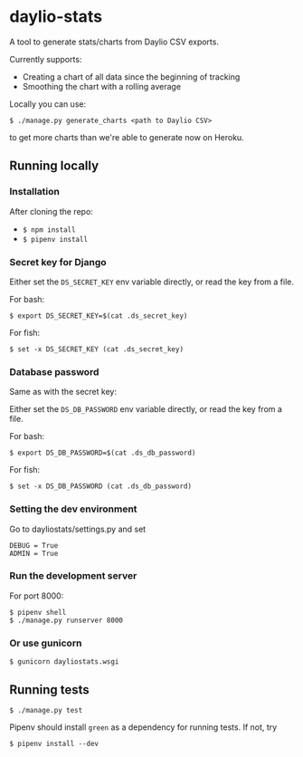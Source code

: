 # daylio-stats

A tool to generate stats/charts from Daylio CSV exports.

Currently supports:

- Creating a chart of all data since the beginning of tracking
- Smoothing the chart with a rolling average

Locally you can use:

```
$ ./manage.py generate_charts <path to Daylio CSV>
```

to get more charts than we're able to generate now on Heroku.

## Running locally

### Installation

After cloning the repo:

- `$ npm install`
- `$ pipenv install`

### Secret key for Django

Either set the `DS_SECRET_KEY` env variable directly, or read the key from a file.

For bash:

```
$ export DS_SECRET_KEY=$(cat .ds_secret_key)
```

For fish:

```
$ set -x DS_SECRET_KEY (cat .ds_secret_key)
```

### Database password

Same as with the secret key:

Either set the `DS_DB_PASSWORD` env variable directly, or read the key from a file.

For bash:

```
$ export DS_DB_PASSWORD=$(cat .ds_db_password)
```

For fish:

```
$ set -x DS_DB_PASSWORD (cat .ds_db_password)
```

### Setting the dev environment

Go to dayliostats/settings.py and set

```
DEBUG = True
ADMIN = True
```

### Run the development server

For port 8000:

```
$ pipenv shell
$ ./manage.py runserver 8000
```

### Or use gunicorn

```
$ gunicorn dayliostats.wsgi
```

## Running tests

```
$ ./manage.py test
```

Pipenv should install `green` as a dependency for running tests. If not, try

```
$ pipenv install --dev
```
